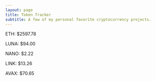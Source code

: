 ```yaml
---
layout: page
title: Token Tracker
subtitle: A few of my personal favorite cryptocurrency projects.
---
```


<!--BEGINCRYPTOINPUT-->
ETH: $2597.78

LUNA: $94.00

NANO: $2.22

LINK: $13.26

AVAX: $70.65

<!--ENDCRYPTOINPUT-->
